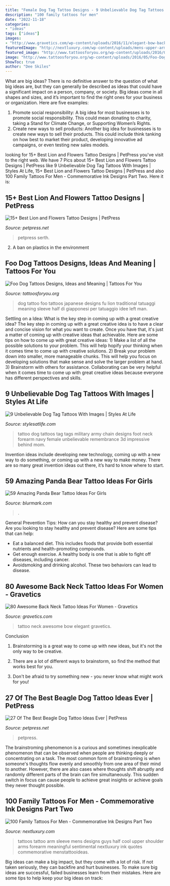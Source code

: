 ```yaml
---
title: "Female Dog Tag Tattoo Designs - 9 Unbelievable Dog Tag Tattoos With Images"
description: "100 family tattoos for men"
date: "2022-11-18"
categories:
- "ideas"
tags: ["ideas"]
images:
- "http://www.gravetics.com/wp-content/uploads/2016/11/elegant-bow-back-neck-tattoo.jpg"
featuredImage: "http://nextluxury.com/wp-content/uploads/mens-upper-arms-sentimental-lines-family-tattoo.jpg"
featured_image: "http://www.tattoosforyou.org/wp-content/uploads/2016/05/Foo-Dog-Tattoos.jpg"
image: "http://www.tattoosforyou.org/wp-content/uploads/2016/05/Foo-Dog-Tattoos.jpg"
ShowToc: true
author: "Dee Skiles"
---
```



What are big ideas?
There is no definitive answer to the question of what big ideas are, but they can generally be described as ideas that could have a significant impact on a person, company, or society. Big ideas come in all shapes and sizes, and it’s important to find the right ones for your business or organization. Here are five examples: 
1. Promote social responsibility: A big idea for most businesses is to promote social responsibility. This could mean donating to charity, taking a Stand for Climate Change, or Supporting Women’s Rights. 
2. Create new ways to sell products: Another big idea for businesses is to create new ways to sell their products. This could include think tanking on how best to market their product, developing innovative ad campaigns, or even testing new sales models. 

	

		
looking for 15+ Best Lion and Flowers Tattoo Designs | PetPress you've visit to the right web. We have 7 Pics about 15+ Best Lion and Flowers Tattoo Designs | PetPress like 9 Unbelievable Dog Tag Tattoos With Images | Styles At Life, 15+ Best Lion and Flowers Tattoo Designs | PetPress and also 100 Family Tattoos For Men - Commemorative Ink Designs Part Two. Here it is:
		
    
## 15+ Best Lion And Flowers Tattoo Designs | PetPress

<img loading=lazy src="https://petpress.net/wp-content/uploads/2020/04/Lion-tattoo-with-flowers-art-cool.jpg" onerror="this.onerror=null;this.src='https://tse1.mm.bing.net/th?id=OIP.fFYBEQINLjPzkuKQ7U4_JQHaMp&amp;pid=15.1';" alt="15+ Best Lion and Flowers Tattoo Designs | PetPress">

_Source: petpress.net_

>petpress serth. 

	

2. A ban on plastics in the environment 

    
## Foo Dog Tattoos Designs, Ideas And Meaning | Tattoos For You

<img loading=lazy src="http://www.tattoosforyou.org/wp-content/uploads/2016/05/Foo-Dog-Tattoos.jpg" onerror="this.onerror=null;this.src='https://tse4.mm.bing.net/th?id=OIP.OdtHAizzMVKFTu3lshS-9QHaNK&amp;pid=15.1';" alt="Foo Dog Tattoos Designs, Ideas and Meaning | Tattoos For You">

_Source: tattoosforyou.org_

>dog tattoo foo tattoos japanese designs fu lion traditional tatuaggi meaning sleeve half di giapponesi per tatuaggio idee left man. 

	

Settling on a Idea: What is the key step in coming up with a great creative idea?
The key step in coming up with a great creative idea is to have a clear and concise vision for what you want to create. Once you have that, it's just a matter of coming up with creative ideas that achievable. Here are some tips on how to come up with great creative ideas: 1) Make a list of all the possible solutions to your problem. This will help hopify your thinking when it comes time to come up with creative solutions. 2) Break your problem down into smaller, more manageable chunks. This will help you focus on developing solutions that make sense and solve the larger problem at hand. 3) Brainstorm with others for assistance. Collaborating can be very helpful when it comes time to come up with great creative ideas because everyone has different perspectives and skills.

    
## 9 Unbelievable Dog Tag Tattoos With Images | Styles At Life

<img loading=lazy src="https://s-media-cache-ak0.pinimg.com/originals/d0/bb/fe/d0bbfe3ad5ac074bf1f0a732626162b4.jpg" onerror="this.onerror=null;this.src='https://tse4.mm.bing.net/th?id=OIP.LxTSIs0NVzJmIeByeDhmnAHaJ4&amp;pid=15.1';" alt="9 Unbelievable Dog Tag Tattoos With Images | Styles At Life">

_Source: stylesatlife.com_

>tattoo dog tattoos tag tags military army chain designs foot neck forearm navy female unbelievable remembrance 3d impressive behind mom. 

	

Invention ideas include developing new technology, coming up with a new way to do something, or coming up with a new way to make money. There are so many great invention ideas out there, it’s hard to know where to start.

    
## 59 Amazing Panda Bear Tattoo Ideas For Girls

<img loading=lazy src="https://www.blurmark.com/wp-content/uploads/2017/04/Panda-Bear-On-Tree-1024x1024.jpg" onerror="this.onerror=null;this.src='https://tse4.mm.bing.net/th?id=OIP.-iLtA1N_BRTj6lQUPbkopQHaHa&amp;pid=15.1';" alt="59 Amazing Panda Bear Tattoo Ideas For Girls">

_Source: blurmark.com_

>. 

	

General Prevention Tips: How can you stay healthy and prevent disease?
Are you looking to stay healthy and prevent disease? Here are some tips that can help: 
- Eat a balanced diet. This includes foods that provide both essential nutrients and health-promoting compounds. 
- Get enough exercise. A healthy body is one that is able to fight off diseases, including cancer. 
- Avoidsmoking and drinking alcohol. These two behaviors can lead to disease.

    
## 80 Awesome Back Neck Tattoo Ideas For Women - Gravetics

<img loading=lazy src="http://www.gravetics.com/wp-content/uploads/2016/11/elegant-bow-back-neck-tattoo.jpg" onerror="this.onerror=null;this.src='https://tse1.mm.bing.net/th?id=OIP.V0yxw8ntbocqY-lPjuACaQHaHb&amp;pid=15.1';" alt="80 Awesome Back Neck Tattoo Ideas For Women - Gravetics">

_Source: gravetics.com_

>tattoo neck awesome bow elegant gravetics. 

	

Conclusion
1. Brainstorming is a great way to come up with new ideas, but it's not the only way to be creative.
2. There are a lot of different ways to brainstorm, so find the method that works best for you.

3. Don't be afraid to try something new - you never know what might work for you!

    
## 27 Of The Best Beagle Dog Tattoo Ideas Ever | PetPress

<img loading=lazy src="https://petpress.net/wp-content/uploads/2020/02/snoopy-tattoo-missing-you.jpg" onerror="this.onerror=null;this.src='https://tse3.mm.bing.net/th?id=OIP.MKEZnOg8X3XQf891Gdr_RQHaHa&amp;pid=15.1';" alt="27 Of The Best Beagle Dog Tattoo Ideas Ever | PetPress">

_Source: petpress.net_

>petpress. 

	

The brainstroming phenomenon is a curious and sometimes inexplicable phenomenon that can be observed when people are thinking deeply or concentrating on a task. The most common form of brainstroming is when someone's thoughts flow evenly and smoothly from one area of their mind to another. However, there are also cases where thoughts shift abruptly and randomly different parts of the brain can fire simultaneously. This sudden switch in focus can cause people to achieve great insights or achieve goals they never thought possible.

    
## 100 Family Tattoos For Men - Commemorative Ink Designs Part Two

<img loading=lazy src="http://nextluxury.com/wp-content/uploads/mens-upper-arms-sentimental-lines-family-tattoo.jpg" onerror="this.onerror=null;this.src='https://tse4.mm.bing.net/th?id=OIP.9lFAr8zB8gg8cU7G-82oCAHaHa&amp;pid=15.1';" alt="100 Family Tattoos For Men - Commemorative Ink Designs Part Two">

_Source: nextluxury.com_

>tattoos tattoo arm sleeve mens designs guys half cool upper shoulder arms forearm meaningful sentimental nextluxury ink quotes commemorative menstattooideas. 

	

Big ideas can make a big impact, but they come with a lot of risk. If not taken seriously, they can backfire and hurt businesses. To make sure big ideas are successful, failed businesses learn from their mistakes. Here are some tips to help keep your big ideas on track:

